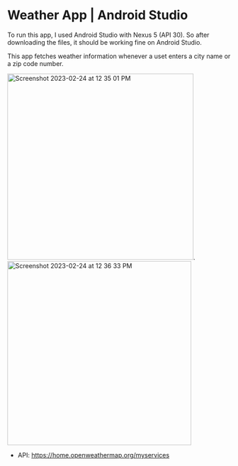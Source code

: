 # Weather App | Android Studio

To run this app, I used Android Studio with Nexus 5 (API 30). So after downloading the files, it should be working fine on Android Studio.



This app fetches weather information whenever a uset enters a city name or a zip code number.


<img width="420" alt="Screenshot 2023-02-24 at 12 35 01 PM" src="https://user-images.githubusercontent.com/96458509/221257806-29d4780e-841c-40e7-b676-9b8016275485.png">.  <img width="415" alt="Screenshot 2023-02-24 at 12 36 33 PM" src="https://user-images.githubusercontent.com/96458509/221257878-bda47e6f-b332-4912-97bc-42765297a28a.png">



- API: https://home.openweathermap.org/myservices
